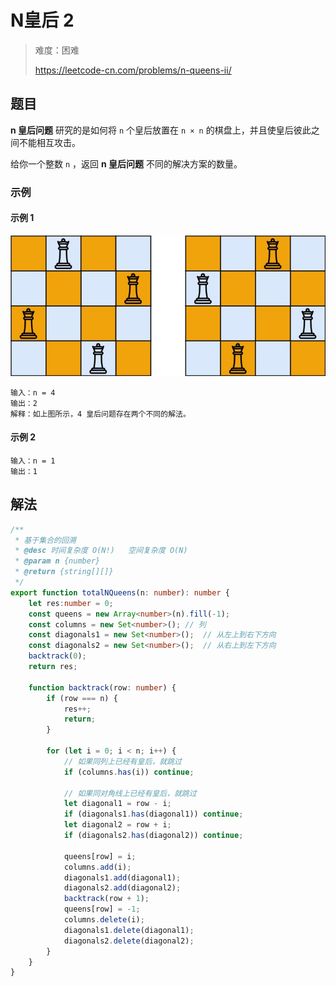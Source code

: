 # N皇后 2

> 难度：困难
>
> https://leetcode-cn.com/problems/n-queens-ii/

 ## 题目

**n 皇后问题** 研究的是如何将 `n` 个皇后放置在 `n × n` 的棋盘上，并且使皇后彼此之间不能相互攻击。

给你一个整数 `n` ，返回 **n 皇后问题** 不同的解决方案的数量。

### 示例

#### 示例 1

![n-queens-1](../../assets/images/problemset/n-queens-1.jpg)

```
输入：n = 4
输出：2
解释：如上图所示，4 皇后问题存在两个不同的解法。
```

#### 示例 2

```
输入：n = 1
输出：1
```

## 解法
```typescript
/**
 * 基于集合的回溯
 * @desc 时间复杂度 O(N!)   空间复杂度 O(N)
 * @param n {number}
 * @return {string[][]}
 */
export function totalNQueens(n: number): number {
    let res:number = 0;
    const queens = new Array<number>(n).fill(-1);
    const columns = new Set<number>(); // 列
    const diagonals1 = new Set<number>();  // 从左上到右下方向
    const diagonals2 = new Set<number>();  // 从右上到左下方向
    backtrack(0);
    return res;

    function backtrack(row: number) {
        if (row === n) {
            res++;
            return;
        }

        for (let i = 0; i < n; i++) {
            // 如果同列上已经有皇后，就跳过
            if (columns.has(i)) continue;

            // 如果同对角线上已经有皇后，就跳过
            let diagonal1 = row - i;
            if (diagonals1.has(diagonal1)) continue;
            let diagonal2 = row + i;
            if (diagonals2.has(diagonal2)) continue;

            queens[row] = i;
            columns.add(i);
            diagonals1.add(diagonal1);
            diagonals2.add(diagonal2);
            backtrack(row + 1);
            queens[row] = -1;
            columns.delete(i);
            diagonals1.delete(diagonal1);
            diagonals2.delete(diagonal2);
        }
    }
}
```